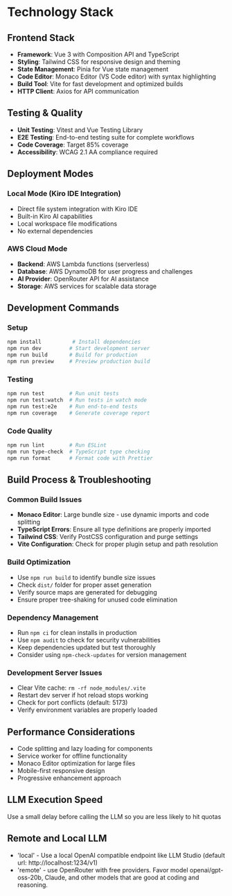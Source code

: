 # Technology Stack

## Frontend Stack
- **Framework**: Vue 3 with Composition API and TypeScript
- **Styling**: Tailwind CSS for responsive design and theming
- **State Management**: Pinia for Vue state management
- **Code Editor**: Monaco Editor (VS Code editor) with syntax highlighting
- **Build Tool**: Vite for fast development and optimized builds
- **HTTP Client**: Axios for API communication

## Testing & Quality
- **Unit Testing**: Vitest and Vue Testing Library
- **E2E Testing**: End-to-end testing suite for complete workflows
- **Code Coverage**: Target 85% coverage
- **Accessibility**: WCAG 2.1 AA compliance required

## Deployment Modes

### Local Mode (Kiro IDE Integration)
- Direct file system integration with Kiro IDE
- Built-in Kiro AI capabilities
- Local workspace file modifications
- No external dependencies

### AWS Cloud Mode
- **Backend**: AWS Lambda functions (serverless)
- **Database**: AWS DynamoDB for user progress and challenges
- **AI Provider**: OpenRouter API for AI assistance
- **Storage**: AWS services for scalable data storage

## Development Commands

### Setup
```bash
npm install          # Install dependencies
npm run dev         # Start development server
npm run build       # Build for production
npm run preview     # Preview production build
```

### Testing
```bash
npm run test        # Run unit tests
npm run test:watch  # Run tests in watch mode
npm run test:e2e    # Run end-to-end tests
npm run coverage    # Generate coverage report
```

### Code Quality
```bash
npm run lint        # Run ESLint
npm run type-check  # TypeScript type checking
npm run format      # Format code with Prettier
```

## Build Process & Troubleshooting

### Common Build Issues
- **Monaco Editor**: Large bundle size - use dynamic imports and code splitting
- **TypeScript Errors**: Ensure all type definitions are properly imported
- **Tailwind CSS**: Verify PostCSS configuration and purge settings
- **Vite Configuration**: Check for proper plugin setup and path resolution

### Build Optimization
- Use `npm run build` to identify bundle size issues
- Check `dist/` folder for proper asset generation
- Verify source maps are generated for debugging
- Ensure proper tree-shaking for unused code elimination

### Dependency Management
- Run `npm ci` for clean installs in production
- Use `npm audit` to check for security vulnerabilities
- Keep dependencies updated but test thoroughly
- Consider using `npm-check-updates` for version management

### Development Server Issues
- Clear Vite cache: `rm -rf node_modules/.vite`
- Restart dev server if hot reload stops working
- Check for port conflicts (default: 5173)
- Verify environment variables are properly loaded

## Performance Considerations
- Code splitting and lazy loading for components
- Service worker for offline functionality
- Monaco Editor optimization for large files
- Mobile-first responsive design
- Progressive enhancement approach

## LLM Execution Speed

Use a small delay before calling the LLM so you are less likely to hit quotas

## Remote and Local LLM

- 'local' - Use a local OpenAI compatible endpoint like LLM Studio (default url: http://localhost:1234/v1)
- 'remote' - use OpenRouter with free providers. Favor model openai/gpt-oss-20b, Claude, and other models that are good at coding and reasoning.